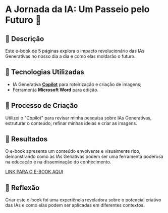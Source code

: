 # A Jornada da IA: Um Passeio pelo Futuro 🌌

## 📒 Descrição
Este e-book de 5 páginas explora o impacto revolucionário das IAs Generativas no nosso dia a dia e como elas moldarão o futuro.

## 🤖 Tecnologias Utilizadas
- IA Generativa **[Copilot](https://copilot.microsoft.com/)** para roteirização e criação de imagens;
- Ferramenta **Microsoft Word** para edição.

## 🧐 Processo de Criação
Utilizei o "Copilot" para revisar minha pesquisa sobre IAs Generativas, estruturar o conteúdo, refinar minhas ideias e criar as imagens.

## 🚀 Resultados
O e-book apresenta um conteúdo envolvente e visualmente rico, demonstrando como as IAs Genativas podem ser uma ferramenta poderosa na educação e na disseminação do conhecimento.

[LINK PARA O E-BOOK AQUI](https://github.com/pedroivocunha/lab-natty-or-not/blob/main/exemplos/Github%20DIO.docx)

## 💭 Reflexão
Criar este e-book foi uma experiência reveladora sobre o potencial criativo das IAs e como elas podem ser aplicadas em diferentes contextos.
